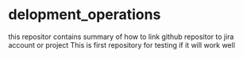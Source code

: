 # delopment_operations
this repositor contains summary of how to link github repositor to jira account or project
This is first repository for testing if it will work well
